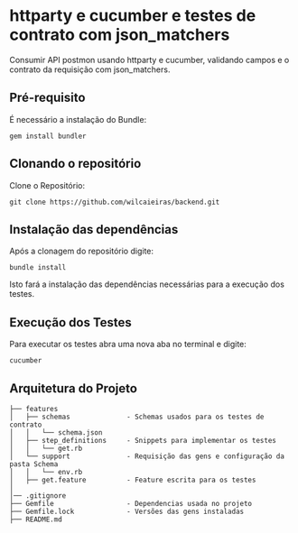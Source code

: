 # httparty e cucumber e testes de contrato com json_matchers
Consumir API postmon usando httparty e cucumber, validando campos e o contrato da requisição com json_matchers.

## Pré-requisito


É necessário a instalação do Bundle:

```
gem install bundler
```

## Clonando o repositório

Clone o Repositório:

```
git clone https://github.com/wilcaieiras/backend.git
```

## Instalação das dependências

Após a clonagem do repositório digite:

```
bundle install
```

Isto fará a instalação das dependências necessárias para a execução dos testes.

## Execução dos Testes

Para executar os testes abra uma nova aba no terminal e digite:

```
cucumber
```

## Arquitetura do Projeto

```
├── features
│   ├── schemas              - Schemas usados para os testes de contrato
│   │   └── schema.json
│   ├── step_definitions     - Snippets para implementar os testes
│   │   └── get.rb
│   └── support              - Requisição das gens e configuração da pasta Schema
│   │   └── env.rb
│   ├── get.feature          - Feature escrita para os testes
│
│── .gitignore
├── Gemfile                  - Dependencias usada no projeto
├── Gemfile.lock             - Versões das gens instaladas
├── README.md   
```


